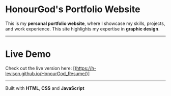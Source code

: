 # HonourGod's Portfolio Website

This is my **personal portfolio website**, where I showcase my skills, projects, and work experience. This site highlights my expertise in **graphic design**.  

---

# **Live Demo**
Check out the live version here: [(https://h-levison.github.io/HonourGod_Resume/)]  

---

Built with **HTML**, **CSS** and **JavaScript**
